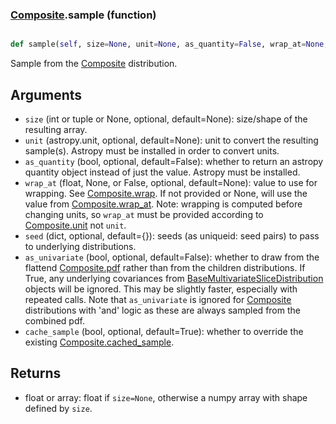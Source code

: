 ### [Composite](Composite.md).sample (function)


```py

def sample(self, size=None, unit=None, as_quantity=False, wrap_at=None, seed={}, as_univariate=False, cache_sample=True)

```



Sample from the [Composite](Composite.md) distribution.

Arguments
-----------
* `size` (int or tuple or None, optional, default=None): size/shape of the
    resulting array.
* `unit` (astropy.unit, optional, default=None): unit to convert the
    resulting sample(s).  Astropy must be installed in order to convert
    units.
* `as_quantity` (bool, optional, default=False): whether to return an
    astropy quantity object instead of just the value.  Astropy must
    be installed.
* `wrap_at` (float, None, or False, optional, default=None): value to
    use for wrapping.  See [Composite.wrap](Composite.wrap.md).  If not provided or None,
    will use the value from [Composite.wrap_at](Composite.wrap_at.md).  Note: wrapping is
    computed before changing units, so `wrap_at` must be provided
    according to [Composite.unit](Composite.unit.md) not `unit`.
* `seed` (dict, optional, default={}): seeds (as uniqueid: seed pairs) to
    pass to underlying distributions.
* `as_univariate` (bool, optional, default=False): whether to draw from
    the flattend [Composite.pdf](Composite.pdf.md) rather than from the children distributions.
    If True, any underlying covariances from [BaseMultivariateSliceDistribution](BaseMultivariateSliceDistribution.md)
    objects will be ignored.  This may be slightly faster, especially
    with repeated calls.  Note that `as_univariate` is ignored for
    [Composite](Composite.md) distributions with 'and' logic as these are always
    sampled from the combined pdf.
* `cache_sample` (bool, optional, default=True): whether to override the
    existing [Composite.cached_sample](Composite.cached_sample.md).

Returns
---------
* float or array: float if `size=None`, otherwise a numpy array with
    shape defined by `size`.

